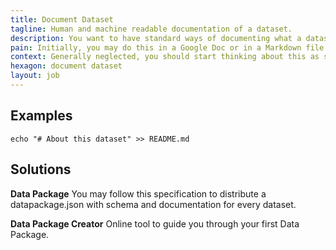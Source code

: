 ```yaml
---
title: Document Dataset
tagline: Human and machine readable documentation of a dataset.
description: You want to have standard ways of documenting what a dataset is about, how it was collected, attribute names and values.
pain: Initially, you may do this in a Google Doc or in a Markdown file versioned with Git. Over time, the Frictionless Data-way is to document together with the dataset, following the Data Package specification.
context: Generally neglected, you should start thinking about this as soon as the project starts. Your future self will thank you.
hexagon: document dataset 
layout: job
---
```


## Examples

```
echo "# About this dataset" >> README.md
```

## Solutions

**Data Package**
You may follow this specification to distribute a datapackage.json with schema and documentation for every dataset.
 
**Data Package Creator**
Online tool to guide you through your first Data Package.

